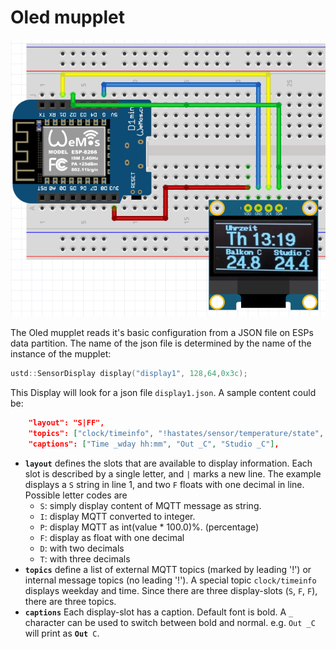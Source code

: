 Oled mupplet
======================

![OLED](oled.png)

The Oled mupplet reads it's basic configuration from a JSON file on ESPs data partition.
The name of the json file is determined by the name of the instance of the mupplet:

```cpp
ustd::SensorDisplay display("display1", 128,64,0x3c);
```

This Display will look for a json file `display1.json`. A sample content could be:

```json
    "layout": "S|FF",
    "topics": ["clock/timeinfo", "!hastates/sensor/temperature/state", "sensor/temperature"],
    "captions": ["Time _wday hh:mm", "Out _C", "Studio _C"],
```

- **`layout`** defines the slots that are available to display information. Each slot is described by a single letter, and `|` marks
  a new line. The example displays a `S` string in line 1, and two `F` floats with one decimal in line. Possible letter codes are
  - `S`: simply display content of MQTT message as string.
  - `I`: display MQTT converted to integer.
  - `P`: display MQTT as int(value * 100.0)%. (percentage)
  - `F`: display as float with one decimal
  - `D`: with two decimals
  - `T`: with three decimals
- **`topics`** define a list of external MQTT topics (marked by leading '!') or internal message topics (no leading '!'). A special
  topic `clock/timeinfo` displays weekday and time. Since there are three display-slots (`S`, `F`, `F`), there are three topics.
- **`captions`** Each display-slot has a caption. Default font is bold. A `_` character can be used to switch between bold and normal.
  e.g. `Out _C` will print as **`Out`**` C`.
  
